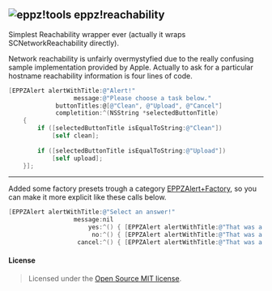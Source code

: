 ## ![eppz!tools](http://eppz.eu/layout/common/eppz_50_GitHub.png) eppz!reachability
Simplest Reachability wrapper ever (actually it wraps SCNetworkReachability directly).

Network reachability is unfairly overmystyfied due to the really confusing sample implementation provided by Apple. Actually to ask for a particular hostname reachability information is four lines of code.
```Objective-C
[EPPZAlert alertWithTitle:@"Alert!"
                  message:@"Please choose a task below."
             buttonTitles:@[@"Clean", @"Upload", @"Cancel"]
             completition:^(NSString *selectedButtonTitle)
    {
        if ([selectedButtonTitle isEqualToString:@"Clean"])
            [self clean];
     
        if ([selectedButtonTitle isEqualToString:@"Upload"])
            [self upload];
    }];
```
- - -
Added some factory presets trough a category [EPPZAlert+Factory](https://github.com/eppz/eppz-alert/blob/master/eppz!alert/EPPZAlert%2BFactory.h#L20), so you can make it more explicit like these calls below.
```Objective-C
[EPPZAlert alertWithTitle:@"Select an answer!"
                  message:nil
                      yes:^() { [EPPZAlert alertWithTitle:@"That was a Yes!" message:@"You can belive me."]; }
                       no:^() { [EPPZAlert alertWithTitle:@"That was a No!" message:@"When I say to you."]; }
                   cancel:^() { [EPPZAlert alertWithTitle:@"That was a Cancel!" message:@"I can easily recognize."]; }]; }];
```

#### License
> Licensed under the [Open Source MIT license](http://en.wikipedia.org/wiki/MIT_License).
